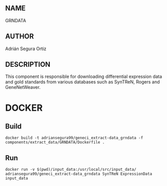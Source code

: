 ## NAME

GRNDATA

## AUTHOR

Adrián Segura Ortiz

## DESCRIPTION

This component is responsible for downloading differential expression data and gold standards from various databases such as SynTReN, Rogers and GeneNetWeaver.

# DOCKER

## Build

```
docker build -t adriansegura99/geneci_extract-data_grndata -f components/extract_data/GRNDATA/Dockerfile .
```

## Run

```
docker run -v $(pwd)/input_data:/usr/local/src/input_data/ adriansegura99/geneci_extract-data_grndata SynTReN ExpressionData input_data
```
